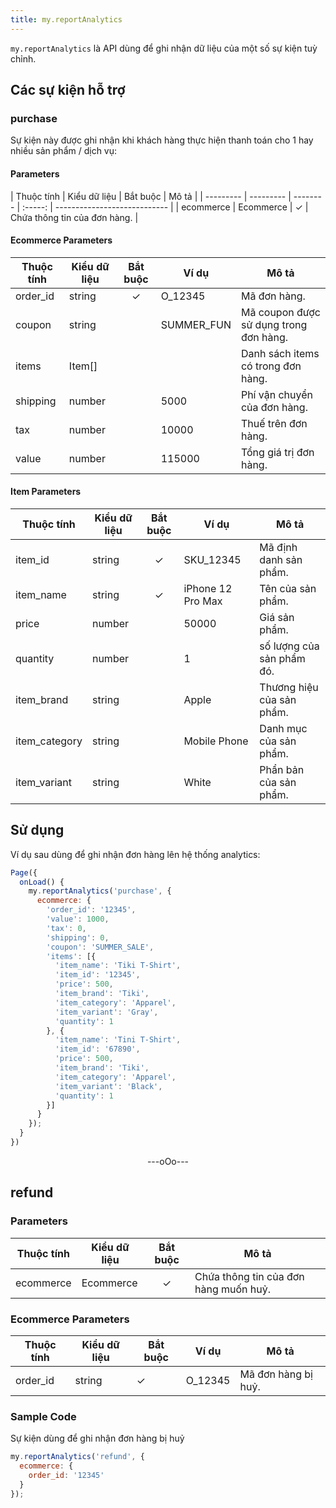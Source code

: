 ```yaml
---
title: my.reportAnalytics
---
```


`my.reportAnalytics` là API dùng để ghi nhận dữ liệu của một số sự kiện tuỳ chỉnh. 

## Các sự kiện hỗ trợ

### purchase

Sự kiện này được ghi nhận khi khách hàng thực hiện thanh toán cho 1 hay nhiều sản phẩm / dịch vụ:

#### Parameters

| Thuộc tính      | Kiểu dữ liệu      | Bắt buộc | Mô tả                  |
| --------- | --------- | -------- | :-----: | ---------------------------- |
| ecommerce | Ecommerce | ✓     | Chứa thông tin của đơn hàng. |

#### Ecommerce Parameters

| Thuộc tính     | Kiểu dữ liệu   | Bắt buộc | Ví dụ    | Mô tả                            |
| -------- | ------ | :------: | ---------- | -------------------------------------- |
| order_id | string | ✓      | O_12345    | Mã đơn hàng.                           |
| coupon   | string |        | SUMMER_FUN | Mã coupon được sử dụng trong đơn hàng. |
| items    | Item[] |        |            | Danh sách items có trong đơn hàng.     |
| shipping | number |        | 5000       | Phí vận chuyển của đơn hàng.           |
| tax      | number |        | 10000      | Thuế trên đơn hàng.                    |
| value    | number |        | 115000     | Tổng giá trị đơn hàng.                 |

#### Item Parameters

| Thuộc tính          | Kiểu dữ liệu   | Bắt buộc | Ví dụ           | Mô tả                         |
| ------------- | ------ | :-------: | ----------------- | ----------------------------------- |
| item_id       | string | ✓      | SKU_12345         | Mã định danh sản phẩm.              |
| item_name     | string | ✓      | iPhone 12 Pro Max | Tên của sản phẩm.                  |
| price         | number |        | 50000             | Giá sản phẩm.                       |
| quantity      | number |        | 1                 | số lượng của sản phẩm đó. |
| item_brand    | string |        | Apple             | Thương hiệu của sản phẩm.           |
| item_category | string |        | Mobile Phone      | Danh mục của sản phẩm.              |
| item_variant  | string |        | White             | Phẩn bản của sản phẩm.              |

## Sử dụng

Ví dụ sau dùng để ghi nhận đơn hàng lên hệ thống analytics:

```js
Page({
  onLoad() {
    my.reportAnalytics('purchase', {
      ecommerce: {
        'order_id': '12345',
        'value': 1000,
        'tax': 0,
        'shipping': 0,
        'coupon': 'SUMMER_SALE',
        'items': [{
          'item_name': 'Tiki T-Shirt',
          'item_id': '12345',
          'price': 500,
          'item_brand': 'Tiki',
          'item_category': 'Apparel',
          'item_variant': 'Gray',
          'quantity': 1
        }, {
          'item_name': 'Tini T-Shirt',
          'item_id': '67890',
          'price': 500,
          'item_brand': 'Tiki',
          'item_category': 'Apparel',
          'item_variant': 'Black',
          'quantity': 1
        }]
      }
    });
  }
})
```

<div align="center"> ---oOo--- </div>

## refund

### Parameters

| Thuộc tính       | Kiểu dữ liệu       | Bắt buộc |  Mô tả                            |
| --------- | --------- | :-------: | ------------------------------------- |
| ecommerce | Ecommerce | ✓      |  Chứa thông tin của đơn hàng muốn huỷ. |

### Ecommerce Parameters

| Thuộc tính      | Kiểu dữ liệu    | Bắt buộc | Ví dụ | Mô tả          |
| -------- | ------ | -------- | ------- | ------------------- |
| order_id | string | ✓      | O_12345 | Mã đơn hàng bị huỷ. |

### Sample Code
Sự kiện dùng để ghi nhận đơn hàng bị huỷ

```js
my.reportAnalytics('refund', {
  ecommerce: { 
    order_id: '12345'
  }
});
```